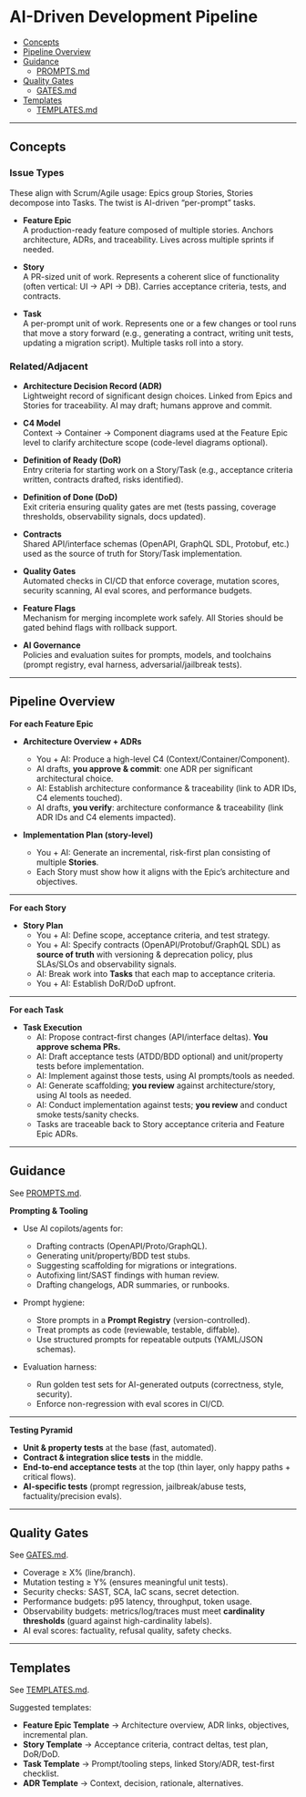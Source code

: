 <!-- ./README.md -->

# AI-Driven Development Pipeline

* [Concepts](#concepts)
* [Pipeline Overview](#pipeline-overview)
* [Guidance](#guidance)
  * [PROMPTS.md](./PROMPTS.md)
* [Quality Gates](#quality-gates)
  * [GATES.md](./GATES.md)
* [Templates](#templates)
  * [TEMPLATES.md](./TEMPLATES.md)

---

## Concepts

### Issue Types

These align with Scrum/Agile usage: Epics group Stories, Stories decompose into Tasks. The twist is AI-driven “per-prompt” tasks.

* **Feature Epic**  
  A production-ready feature composed of multiple stories. Anchors architecture, ADRs, and traceability. Lives across multiple sprints if needed.

* **Story**  
  A PR-sized unit of work. Represents a coherent slice of functionality (often vertical: UI → API → DB). Carries acceptance criteria, tests, and contracts.

* **Task**  
  A per-prompt unit of work. Represents one or a few changes or tool runs that move a story forward (e.g., generating a contract, writing unit tests, updating a migration script). Multiple tasks roll into a story.

### Related/Adjacent

* **Architecture Decision Record (ADR)**  
  Lightweight record of significant design choices. Linked from Epics and Stories for traceability. AI may draft; humans approve and commit.

* **C4 Model**  
  Context → Container → Component diagrams used at the Feature Epic level to clarify architecture scope (code-level diagrams optional).

* **Definition of Ready (DoR)**  
  Entry criteria for starting work on a Story/Task (e.g., acceptance criteria written, contracts drafted, risks identified).

* **Definition of Done (DoD)**  
  Exit criteria ensuring quality gates are met (tests passing, coverage thresholds, observability signals, docs updated).

* **Contracts**  
  Shared API/interface schemas (OpenAPI, GraphQL SDL, Protobuf, etc.) used as the source of truth for Story/Task implementation.

* **Quality Gates**  
  Automated checks in CI/CD that enforce coverage, mutation scores, security scanning, AI eval scores, and performance budgets.

* **Feature Flags**  
  Mechanism for merging incomplete work safely. All Stories should be gated behind flags with rollback support.

* **AI Governance**  
  Policies and evaluation suites for prompts, models, and toolchains (prompt registry, eval harness, adversarial/jailbreak tests).

---

## Pipeline Overview

**For each Feature Epic**

* **Architecture Overview + ADRs**  
  * You + AI: Produce a high-level C4 (Context/Container/Component).
  * AI drafts, **you approve & commit**: one ADR per significant architectural choice.
  * AI: Establish architecture conformance & traceability (link to ADR IDs, C4 elements touched).
  * AI drafts, **you verify**: architecture conformance & traceability (link ADR IDs and C4 elements impacted).

* **Implementation Plan (story-level)**  
  * You + AI: Generate an incremental, risk-first plan consisting of multiple **Stories**.  
  * Each Story must show how it aligns with the Epic’s architecture and objectives.

---

**For each Story**

* **Story Plan**  
  * You + AI: Define scope, acceptance criteria, and test strategy.  
  * You + AI: Specify contracts (OpenAPI/Protobuf/GraphQL SDL) as **source of truth** with versioning & deprecation policy, plus SLAs/SLOs and observability signals. 
  * AI: Break work into **Tasks** that each map to acceptance criteria.
  * You + AI: Establish DoR/DoD upfront.

---

**For each Task**

* **Task Execution**  
  * AI: Propose contract-first changes (API/interface deltas). **You approve schema PRs.** 
  * AI: Draft acceptance tests (ATDD/BDD optional) and unit/property tests before implementation.  
  * AI: Implement against those tests, using AI prompts/tools as needed.
  * AI: Generate scaffolding; **you review** against architecture/story, using AI tools as needed.
  * AI: Conduct implementation against tests; **you review** and conduct smoke tests/sanity checks.
  * Tasks are traceable back to Story acceptance criteria and Feature Epic ADRs.  

---

## Guidance

See [PROMPTS.md](./PROMPTS.md).

**Prompting & Tooling**

* Use AI copilots/agents for:
  * Drafting contracts (OpenAPI/Proto/GraphQL).
  * Generating unit/property/BDD test stubs.
  * Suggesting scaffolding for migrations or integrations.
  * Autofixing lint/SAST findings with human review.
  * Drafting changelogs, ADR summaries, or runbooks.

* Prompt hygiene:
  * Store prompts in a **Prompt Registry** (version-controlled).  
  * Treat prompts as code (reviewable, testable, diffable).  
  * Use structured prompts for repeatable outputs (YAML/JSON schemas).  

* Evaluation harness:
  * Run golden test sets for AI-generated outputs (correctness, style, security).  
  * Enforce non-regression with eval scores in CI/CD.  

---

**Testing Pyramid**

* **Unit & property tests** at the base (fast, automated).  
* **Contract & integration slice tests** in the middle.  
* **End-to-end acceptance tests** at the top (thin layer, only happy paths + critical flows).  
* **AI-specific tests** (prompt regression, jailbreak/abuse tests, factuality/precision evals).  

---

## Quality Gates

See [GATES.md](./GATES.md).

* Coverage ≥ X% (line/branch).  
* Mutation testing ≥ Y% (ensures meaningful unit tests).  
* Security checks: SAST, SCA, IaC scans, secret detection.  
* Performance budgets: p95 latency, throughput, token usage.  
* Observability budgets: metrics/log/traces must meet **cardinality thresholds** (guard against high-cardinality labels).
* AI eval scores: factuality, refusal quality, safety checks.  

---

## Templates

See [TEMPLATES.md](./TEMPLATES.md).

Suggested templates:
* **Feature Epic Template** → Architecture overview, ADR links, objectives, incremental plan.  
* **Story Template** → Acceptance criteria, contract deltas, test plan, DoR/DoD.  
* **Task Template** → Prompt/tooling steps, linked Story/ADR, test-first checklist.  
* **ADR Template** → Context, decision, rationale, alternatives.  
